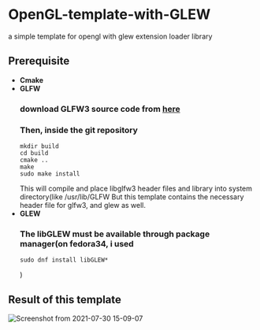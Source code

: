# OpenGL-template-with-GLEW
a simple template for opengl with glew extension loader library

## Prerequisite
- **Cmake**
- **GLFW**
  ### download GLFW3 source code from [here](https://github.com/glfw/glfw)
  ### Then, inside the git repository
  ```console
  mkdir build
  cd build
  cmake ..
  make
  sudo make install
  ````
  This will compile and place libglfw3 header files and library into system directory(like /usr/lib/GLFW
  But this template contains the necessary header file for glfw3, and glew as well.
- **GLEW**
  ### The libGLEW must be available through package manager(on fedora34, i used 
  ```console
  sudo dnf install libGLEW*
  ```
  )
  
## Result of this template
![Screenshot from 2021-07-30 15-09-07](https://user-images.githubusercontent.com/63631162/127634382-bbc54d51-ee21-48b5-af85-14059f3b4d4f.png)
